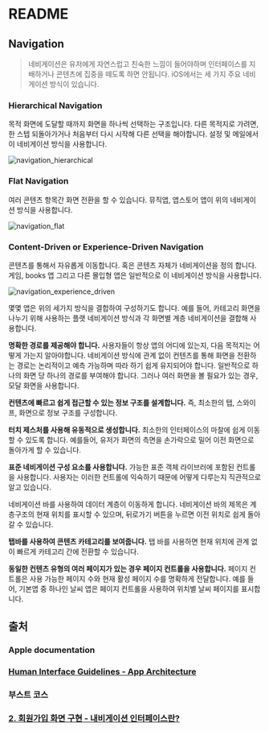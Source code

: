 # README

## Navigation

> 네비게이션은 유저에게 자연스럽고 친숙한 느낌이 들어야하며 인터페이스를 지배하거나 콘텐츠에 집중을 떼도록 하면 안됩니다. iOS에서는 세 가지 주요 네비게이션 방식이 있습니다.

### Hierarchical Navigation

목적 화면에 도달할 때까지 화면을 하나씩 선택하는 구조입니다. 다른 목적지로 가려면, 한 스텝 되돌아가거나 처음부터 다시 시작해 다른 선택을 해야합니다. 설정 및 메일에서 이 네비게이션 방식을 사용합니다.

![navigation\_hierarchical](https://github.com/junyng/study-apple-docs/tree/c4b292b17da2edc8670232ab9689281024a64f04/.gitbook/assets/navigation_hierarchical.png)

### Flat Navigation

여러 콘텐츠 항목간 화면 전환을 할 수 있습니다. 뮤직앱, 앱스토어 앱이 위의 네비게이션 방식을 사용합니다.

![navigation\_flat](https://github.com/junyng/study-apple-docs/tree/c4b292b17da2edc8670232ab9689281024a64f04/.gitbook/assets/navigation_flat.png)

### Content-Driven or Experience-Driven Navigation

콘텐츠를 통해서 자유롭게 이동합니다. 혹은 콘텐츠 자체가 네비게이션을 정의 합니다. 게임, books 앱 그리고 다른 몰입형 앱은 일반적으로 이 네비게이션 방식을 사용합니다.

![navigation\_experience\_driven](https://github.com/junyng/study-apple-docs/tree/c4b292b17da2edc8670232ab9689281024a64f04/.gitbook/assets/navigation_experience_driven.png)

몇몇 앱은 위의 세가지 방식을 결합하여 구성하기도 합니다. 예를 들어, 카테고리 화면을 나누기 위해 사용하는 플랫 네비게이션 방식과 각 화면별 계층 네비게이션을 결합해 사용합니다.

**명확한 경로를 제공해야 합니다.** 사용자들이 항상 앱의 어디에 있는지, 다음 목적지는 어떻게 가는지 알아야합니다. 네비게이션 방식에 관계 없이 컨텐츠를 통해 화면을 전환하는 경로는 논리적이고 예측 가능하며 따라 하기 쉽게 유지되어야 합니다. 일반적으로 하나의 화면 당 하나의 경로를 부여해야 합니다. 그러나 여러 화면을 볼 필요가 있는 경우, 모달 화면을 사용합니다.

**컨텐츠에 빠르고 쉽게 접근할 수 있는 정보 구조를 설계합니다.** 즉, 최소한의 탭, 스와이프, 화면으로 정보 구조를 구성합니다.

**터치 제스처를 사용해 유동적으로 생성합니다.** 최소한의 인터페이스의 마찰에 쉽게 이동할 수 있도록 합니다. 예를들어, 유저가 화면의 측면을 손가락으로 밀어 이전 화면으로 돌아가게 할 수 있습니다.

**표준 네비게이션 구성 요소를 사용합니다.** 가능한 표준 객체 라이브러에 포함된 컨트롤을 사용합니다. 사용자는 이러한 컨트롤에 익숙하기 때문에 어떻게 다루는지 직관적으로 알고 있습니다.

네비게이션 바를 사용하여 데이터 계층이 이동하게 합니다. 네비게이션 바의 제목은 계층구조의 현재 위치를 표시할 수 있으며, 뒤로가기 버튼을 누르면 이전 위치로 쉽게 돌아갈 수 있습니다.

**탭바를 사용하여 콘텐츠 카테고리를 보여줍니다.** 탭 바를 사용하면 현재 위치에 관계 없이 빠르게 카테고리 간에 전환할 수 있습니다.

**동일한 컨텐츠 유형의 여러 페이지가 있는 경우 페이지 컨트롤을 사용합니다.** 페이지 컨트롤은 사용 가능한 페이지 수와 현재 활성 페이지 수를 명확하게 전달합니다. 예를 들어, 기본앱 중 하나인 날씨 앱은 페이지 컨트롤을 사용하여 위치별 날씨 페이지를 표시합니다.

## 출처

### Apple documentation

### [Human Interface Guidelines - App Architecture](https://developer.apple.com/design/human-interface-guidelines/ios/app-architecture/navigation/)

### 부스트 코스

### [2. 회원가입 화면 구현 - 내비게이션 인터페이스란?](https://www.edwith.org/boostcourse-ios/lecture/16857/)

